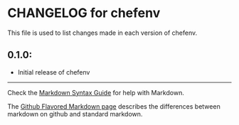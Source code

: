 # CHANGELOG for chefenv

This file is used to list changes made in each version of chefenv.

## 0.1.0:

* Initial release of chefenv

- - -
Check the [Markdown Syntax Guide](http://daringfireball.net/projects/markdown/syntax) for help with Markdown.

The [Github Flavored Markdown page](http://github.github.com/github-flavored-markdown/) describes the differences between markdown on github and standard markdown.
